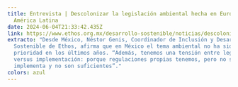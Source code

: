 ```yaml
---
title: Entrevista | Descolonizar la legislación ambiental hecha en Europa para
  América Latina
date: 2024-06-04T21:33:42.435Z
link: https://www.ethos.org.mx/desarrollo-sostenible/noticias/descolonizar_la_legislacion_ambiental_hecha_en_europa_para_america_latina
extracto: "Desde México, Néstor Genis, Coordinador de Inclusión y Desarrollo
  Sostenible de Ethos, afirma que en México el tema ambiental no ha sido una
  prioridad en los últimos años. “Además, tenemos una tensión entre legislación
  versus implementación: porque regulaciones propias tenemos, pero no se
  implementa y no son suficientes”."
colors: azul
---
```

